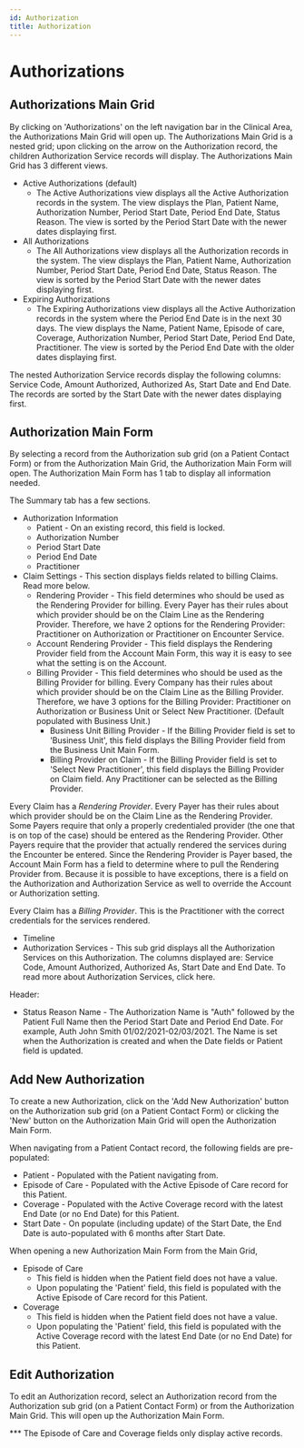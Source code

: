 ```yaml
---
id: Authorization
title: Authorization
---
```


# Authorizations 

## Authorizations Main Grid

By clicking on 'Authorizations' on the left navigation bar in the Clinical Area, the Authorizations Main Grid will open up. The Authorizations Main Grid is a nested grid; upon clicking on the arrow on the Authorization record, the children Authorization Service records will display. The Authorizations Main Grid has 3 different views.
- Active Authorizations (default)
    - The Active Authorizations view displays all the Active Authorization records in the system. The view displays the Plan, Patient Name, Authorization Number, Period Start Date, Period End Date, Status Reason. The view is sorted by the Period Start Date with the newer dates displaying first. 
- All Authorizations
    - The All Authorizations view displays all the Authorization records in the system. The view displays the Plan, Patient Name, Authorization Number, Period Start Date, Period End Date, Status Reason. The view is sorted by the Period Start Date with the newer dates displaying first.
- Expiring Authorizations 
    - The Expiring Authorizations view displays all the Active Authorization records in the system where the Period End Date is in the next 30 days. The view displays the Name, Patient Name, Episode of care, Coverage, Authorization Number, Period Start Date, Period End Date, Practitioner. The view is sorted by the Period End Date with the older dates displaying first.

The nested Authorization Service records display the following columns: Service Code, Amount Authorized, Authorized As, Start Date and End Date. The records are sorted by the Start Date with the newer dates displaying first.

## Authorization Main Form
By selecting a record from the Authorization sub grid (on a Patient Contact Form) or from the Authorization Main Grid, the Authorization Main Form will open. The Authorization Main Form has 1 tab to display all information needed. 

The Summary tab has a few sections.
- Authorization Information
    - Patient - On an existing record, this field is locked. 
    - Authorization Number
    - Period Start Date
    - Period End Date
    - Practitioner
- Claim Settings - This section displays fields related to billing Claims. Read more below. 
    - Rendering Provider - This field determines who should be used as the Rendering Provider for billing. Every Payer has their rules about which provider should be on the Claim Line as the Rendering Provider. Therefore, we have 2 options for the Rendering Provider: Practitioner on Authorization or Practitioner on Encounter Service. 
    - Account Rendering Provider - This field displays the Rendering Provider field from the Account Main Form, this way it is easy to see what the setting is on the Account. 
    - Billing Provider - This field determines who should be used as the Billing Provider for billing. Every Company has their rules about which provider should be on the Claim Line as the Billing Provider. Therefore, we have 3 options for the Billing Provider: Practitioner on Authorization or Business Unit or Select New Practitioner. (Default populated with Business Unit.)
        - Business Unit Billing Provider - If the Billing Provider field is set to 'Business Unit', this field displays the Billing Provider field from the Business Unit Main Form.
        - Billing Provider on Claim - If the Billing Provider field is set to 'Select New Practitioner', this field displays the Billing Provider on Claim field. Any Practitioner can be selected as the Billing Provider. 

Every Claim has a *Rendering Provider*. Every Payer has their rules about which provider should be on the Claim Line as the Rendering Provider. Some Payers require that only a properly credentialed provider (the one that is on top of the case) should be entered as the Rendering Provider. Other Payers require that the provider that actually rendered the services during the Encounter be entered. Since the Rendering Provider is Payer based, the Account Main Form has a field to determine where to pull the Rendering Provider from. Because it is possible to have exceptions, there is a field on the Authorization and Authorization Service as well to override the Account or Authorization setting.



Every Claim has a *Billing Provider*. This is the Practitioner with the correct credentials for the services rendered.         
- Timeline
- Authorization Services - This sub grid displays all the Authorization Services on this Authorization. The columns displayed are: Service Code, Amount Authorized, Authorized As, Start Date and End Date. To read more about Authorization Services, click here. 

Header: 
- Status Reason 
Name -  The Authorization Name is "Auth" followed by the Patient Full Name then the Period Start Date and Period End Date. For example, Auth John Smith 01/02/2021-02/03/2021. The Name is set when the Authorization is created and when the Date fields or Patient field is updated.

##  Add New Authorization  

To create a new Authorization, click on the 'Add New Authorization' button on the Authorization sub grid (on a Patient Contact Form) or clicking the 'New' button on the Authorization Main Grid will open the Authorization Main Form.

When navigating from a Patient Contact record, the following fields are pre-populated:
- Patient - Populated with the Patient navigating from.
- Episode of Care - Populated with the Active Episode of Care record for this Patient. 
- Coverage - Populated with the Active Coverage record with the latest End Date (or no End Date) for this Patient.
- Start Date - On populate (including update) of the Start Date, the End Date is auto-populated with 6 months after Start Date. 

When opening a new Authorization Main Form from the Main Grid,
- Episode of Care 
    - This field is hidden when the Patient field does not have a value.
    - Upon populating the 'Patient' field, this field is populated with the Active Episode of Care record for this Patient. 
- Coverage 
    - This field is hidden when the Patient field does not have a value.
    - Upon populating the 'Patient' field, this field is populated with the Active Coverage record with the latest End Date (or no End Date) for this Patient. 

##  Edit Authorization  

To edit an Authorization record, select an Authorization record from the Authorization sub grid (on a Patient Contact Form) or from the Authorization Main Grid. This will open up the Authorization Main Form.

*** The Episode of Care and Coverage fields only display active records. 
